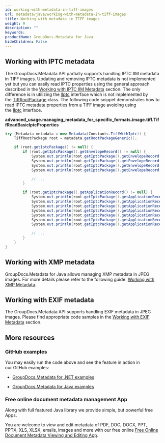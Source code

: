```yaml
---
id: working-with-metadata-in-tiff-images
url: metadata/java/working-with-metadata-in-tiff-images
title: Working with metadata in TIFF images
weight: 9
description: ""
keywords: 
productName: GroupDocs.Metadata for Java
hideChildren: False
---
```

## Working with IPTC metadata

The GroupDocs.Metadata API partially supports handling IPTC IIM metadata in TIFF images. Updating and removing IPTC metadata is not implemented yet but you can easily read IPTC properties using the general approach described in the [Working with IPTC IIM Metadata](Working%2Bwith%2BIPTC%2BIIM%2Bmetadata.html) section. The only difference is in utilizing the [IIptc](https://apireference.groupdocs.com/metadata/java/com.groupdocs.metadata.core/IIptc) interface which is not implemented by the [TiffRootPackage](https://apireference.groupdocs.com/metadata/java/com.groupdocs.metadata.core/TiffRootPackage) class. The following code snippet demonstrates how to read IPTC metadata properties from a TIFF image avoiding using the [IIptc](https://apireference.groupdocs.com/metadata/java/com.groupdocs.metadata.core/IIptc) interface.

**advanced\_usage.managing\_metadata\_for\_specific\_formats.image.tiff.TiffReadBasicIptcProperties**

```csharp
try (Metadata metadata = new Metadata(Constants.TiffWithIptc)) {
	TiffRootPackage root = metadata.getRootPackageGeneric();

	if (root.getIptcPackage() != null) {
		if (root.getIptcPackage().getEnvelopeRecord() != null) {
			System.out.println(root.getIptcPackage().getEnvelopeRecord().getDateSent());
			System.out.println(root.getIptcPackage().getEnvelopeRecord().getDestination());
			System.out.println(root.getIptcPackage().getEnvelopeRecord().getFileFormat());
			System.out.println(root.getIptcPackage().getEnvelopeRecord().getFileFormatVersion());

			// ...
		}

		if (root.getIptcPackage().getApplicationRecord() != null) {
			System.out.println(root.getIptcPackage().getApplicationRecord().getHeadline());
			System.out.println(root.getIptcPackage().getApplicationRecord().getByLine());
			System.out.println(root.getIptcPackage().getApplicationRecord().getByLineTitle());
			System.out.println(root.getIptcPackage().getApplicationRecord().getCaptionAbstract());
			System.out.println(root.getIptcPackage().getApplicationRecord().getCity());
			System.out.println(root.getIptcPackage().getApplicationRecord().getDateCreated());
			System.out.println(root.getIptcPackage().getApplicationRecord().getReleaseDate());

			// ...
		}
	}
}
```

## Working with XMP metadata

GroupDocs.Metadata for Java allows managing XMP metadata in JPEG images. For more details please refer to the following guide: [Working with XMP Metadata](Working%2Bwith%2BXMP%2Bmetadata.html).

## Working with EXIF metadata

The GroupDocs.Metadata API supports handling EXIF metadata in JPEG images. Please find appropriate code samples in the [Working with EXIF Metadata](Working%2Bwith%2BEXIF%2Bmetadata.html) section.

## More resources

### GitHub examples

You may easily run the code above and see the feature in action in our GitHub examples:

*   [GroupDocs.Metadata for .NET examples](https://github.com/groupdocs-metadata/GroupDocs.Metadata-for-.NET)
    
*   [GroupDocs.Metadata for Java examples](https://github.com/groupdocs-metadata/GroupDocs.Metadata-for-Java)
    

### Free online document metadata management App

Along with full featured Java library we provide simple, but powerful free Apps.

You are welcome to view and edit metadata of PDF, DOC, DOCX, PPT, PPTX, XLS, XLSX, emails, images and more with our free online [Free Online Document Metadata Viewing and Editing App](https://products.groupdocs.app/metadata).
